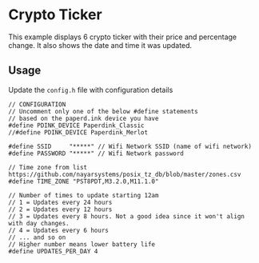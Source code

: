 # Crypto Ticker
This example displays 6 crypto ticker with their price and percentage change.
It also shows the date and time it was updated.

## Usage
Update the `config.h` file with configuration details
```
// CONFIGURATION
// Uncomment only one of the below #define statements
// based on the paperd.ink device you have
#define PDINK_DEVICE Paperdink_Classic
//#define PDINK_DEVICE Paperdink_Merlot

#define SSID     "*****" // Wifi Network SSID (name of wifi network)
#define PASSWORD "*****" // Wifi Network password

// Time zone from list https://github.com/nayarsystems/posix_tz_db/blob/master/zones.csv
#define TIME_ZONE "PST8PDT,M3.2.0,M11.1.0"

// Number of times to update starting 12am
// 1 = Updates every 24 hours
// 2 = Updates every 12 hours
// 3 = Updates every 8 hours. Not a good idea since it won't align with day changes.
// 4 = Updates every 6 hours
// ... and so on
// Higher number means lower battery life
#define UPDATES_PER_DAY 4
```
